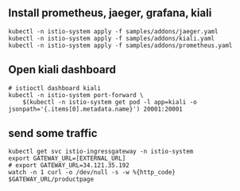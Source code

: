 ## Install prometheus, jaeger, grafana, kiali
```
kubectl -n istio-system apply -f samples/addons/jaeger.yaml 
kubectl -n istio-system apply -f samples/addons/kiali.yaml 
kubectl -n istio-system apply -f samples/addons/prometheus.yaml

```
## Open kiali dashboard
```
# istioctl dashboard kiali
kubectl -n istio-system port-forward \
    $(kubectl -n istio-system get pod -l app=kiali -o jsonpath='{.items[0].metadata.name}') 20001:20001

```

## send some traffic

```
kubectl get svc istio-ingressgateway -n istio-system
export GATEWAY_URL=[EXTERNAL_URL]
# export GATEWAY_URL=34.121.35.192
watch -n 1 curl -o /dev/null -s -w %{http_code} $GATEWAY_URL/productpage


```